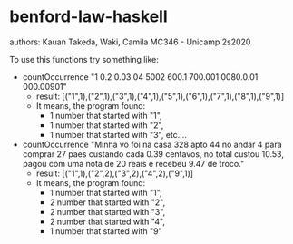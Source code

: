 # benford-law-haskell
authors: Kauan Takeda, Waki, Camila 
MC346 - Unicamp 2s2020


To use this functions try something like: 
  - countOccurrence "1 0.2 0.03 04 5002 600.1 700.001 0080.0.01 000.00901"
    - result: [("1",1),("2",1),("3",1),("4",1),("5",1),("6",1),("7",1),("8",1),("9",1)]
    - It means, the program found:
        - 1 number that started with "1", 
        - 1 number that started with "2", 
        - 1 number that started with "3", etc....
  - countOccurrence "Minha vo foi na casa 328 apto 44 no andar 4 para comprar 27 paes custando cada 0.39 centavos, no total custou 10.53, pagou com uma nota de 20 reais e recebeu 9.47 de troco."
    - result: [("1",1),("2",2),("3",2),("4",2),("9",1)]
    - It means, the program found:
        - 1 number that started with "1", 
        - 2 number that started with "2", 
        - 2 number that started with "3",
        - 2 number that started with "4",
        - 1 number that started with "9"
